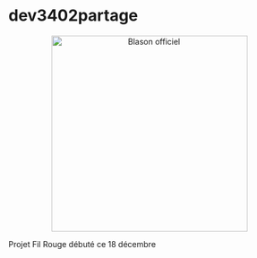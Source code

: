 # dev3402partage

<p align="center">
  <img src="https://www.noobdev.fun/Blason_dev34.png" width="350" title="Blason officiel">
</p>
Projet Fil Rouge débuté ce 18 décembre
